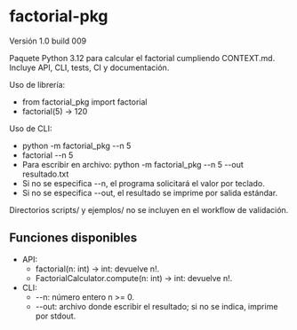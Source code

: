 # factorial-pkg

Versión 1.0 build 009

Paquete Python 3.12 para calcular el factorial cumpliendo CONTEXT.md. Incluye API, CLI, tests, CI y documentación.

Uso de librería:
- from factorial_pkg import factorial
- factorial(5) -> 120

Uso de CLI:
- python -m factorial_pkg --n 5
- factorial --n 5
- Para escribir en archivo: python -m factorial_pkg --n 5 --out resultado.txt
- Si no se especifica --n, el programa solicitará el valor por teclado.
- Si no se especifica --out, el resultado se imprime por salida estándar.

Directorios scripts/ y ejemplos/ no se incluyen en el workflow de validación.

## Funciones disponibles

- API:
  - factorial(n: int) -> int: devuelve n!.
  - FactorialCalculator.compute(n: int) -> int: devuelve n!.
- CLI:
  - --n: número entero n >= 0.
  - --out: archivo donde escribir el resultado; si no se indica, imprime por stdout.

